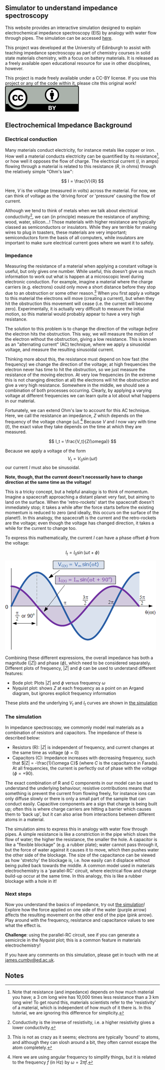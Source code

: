 
## Simulator to understand impedance spectroscopy

This website provides an interactive simulation designed to explain 
electrochemical impedance spectroscopy (EIS) by analogy with water flow through pipes.
The simulation can be accessed [here](./interactive_impedance.html).


This project was developed at the University of Edinburgh to assist with teaching impedance spectroscopy as part of
chemistry courses in solid state materials chemistry, with a focus on battery materials.
It is released as a freely available open educational resource for use in other disciplines, however.

This project is made freely available under a CC-BY license. If you use 
this project or any of the code within it, please cite this original work!
![CC-BY logo](./by.svg)


## Electrochemical Impedance Background

### Electrical conduction

Many materials conduct electricity, for instance metals like copper or iron. How well a material
conducts electricity can be quantified by its resistance[^1], or how well it opposes the flow of charge.
The electrical current ($I$, in amps) flowing through a material is related to this resistance ($R$, in ohms) through 
the relatively simple "Ohm's law":

$$
I = \frac{V}{R}
$$

Here, $V$ is the voltage (measured in volts) across the material. For now, we can think of voltage as
the 'driving force' or 'pressure' causing the flow of current.

Although we tend to think of metals when we talk about electrical conductivity[^2], we can (in principle) measure
the resistance of anything; wood, water, silicon...! Those materials with higher resistance are typically classed
as semiconductors or insulators. While they are terrible for making wires to plug in toasters, these materials are 
very important; semiconductors form the basis of all computers, while insulators are important to make sure electrical
current goes where we want it to safely.

### Impedance

Measuring the resistance of a material when applying a constant voltage is useful, but only gives one number. While useful,
this doesn't give us much information to work out what is happen at a microscopic level during electronic conduction. 
For example, imagine a material where the charge carriers (e.g. electrons) could only move a short distance before they
stop due to an obstruction or some other reason.[^3] When you first apply a voltage to this material the electrons will move
(creating a current), but when they hit the obstruction this movement will cease (i.e. the current will become zero). Experimentally,
it is actually very difficult to measure the initial motion, so this material would probably appear to have a very high resistance.

The solution to this problem is to change the direction of the voltage *before* the electron hits the obstruction. This way, 
we will measure the motion of the electron without the obstruction, giving a low resistance. This is known as an "alternating current"
(AC) technique, where we apply a sinusoidal voltage, and measure the resulting sinusoidal current. 

Thinking more about this, the resistance must depend on how fast (the frequency) we change the direction of the voltage; at high
frequencies the electron never has time to hit the obstruction, so we just measure the resistance of the moving electron. At very low frequencies
(in the extreme this is not changing direction at all) the electrons will hit the obstruction and give a very high resistance. Somewhere
in the middle, we should see a combination of both processes occurring. Clearly, by applying a varying voltage at different frequencies we
can learn quite a lot about what happens in our material.

Fortunately, we can extend Ohm's law to account for this AC technique. Here, we call the resistance an impedance, $Z$ which depends on the 
frequency of the voltage change ($\omega$).[^4] Because $V$ and $I$ now vary with time ($t$), the exact value they take depends on the time 
at which they are measured.

$$
I_t = \frac{V_t}{Z(\omega)}
$$

Because we apply a voltage of the form
$$
V_t = V_0 \sin(\omega t)
$$
our current $I$ must also be sinusoidal. 

**Note, though, that the current doesn't necessarily have to change direction at the same time
as the voltage!**

This is a tricky concept, but a helpful analogy is to think of momentum. Imagine a spacecraft approaching a 
distant planet very fast, but aiming to land on the surface. When the 'retro-rockets' start the spacecraft doesn't
immediately stop; it takes a while after the force starts before the existing momentum is reduced to zero (and ideally, this occurs
on the surface of the planet!). In this analogy, the spacecraft is the current and the retro-rockets are the voltage; even 
though the voltage has changed direction, it takes a while for the current to change too.

To express this mathematically, the current $I$ can have a phase offset $\phi$ from the voltage:

$$
I_t = I_0 \sin (\omega t + \phi)
$$

![Graph showing sinusoidal voltage and current with a phase offset](./current_voltage.gif)

Combining these different expressions, the overall impedance has both a magnitude $(|Z|)$ and phase $(\phi)$, which need to be considered separately.
Different plots of frequency, $|Z|$ and $\phi$ can be used to understand different features:

- Bode plot: Plots $|Z|$ and $\phi$ versus frequency $\omega$
- Nyquist plot: shows $Z$ at each frequency as a point on an Argand diagram, but ignores explicit frequency information

These plots and the underlying $V_t$ and $I_t$ curves are shown in [the simulation](./interactive_impedance.html)


### The simulation

In impedance spectroscopy, we commonly model real materials as a combination of resistors and capacitors. The impedance of these is described below:

- Resistors (R): $|Z|$ is independent of frequency, and current changes at the same time as voltage ($\phi=0$)
- Capacitors (C): Impedance increases with decreasing frequency, such that $|Z| = -\frac{1}{\omega C}$ (where $C$ is the capacitance in Farads). At all frequencies, the current is perfectly out of phase with the voltage ($\phi=+90$).

The exact combination of R and C components in our model can be used to understand the underlying behaviour; resistive contributions means that something is prevent the current from flowing freely, 
for instance ions can only diffuse slowly or there is only a small part of the sample that can conduct easily. Capacitive components are a sign that charge is being built up; often this is where charge carriers
are hitting a barrier which causes them to 'back up', but it can also arise from interactions between different atoms in a material.

The simulation aims to express this in analogy with water flow through pipes. A simple resistance is like a constriction in the pipe which slows the flow of water; the higher the resistance, the smaller the hole.
A capacitor is like a "flexible blockage" (e.g. a rubber plate); water cannot pass through it, but the force of water against it causes it to move, which then pushes water the other side of the blockage.
The size of the capacitance can be viewed as how 'stretchy' the blockage is, i.e. how easily can it displace without being pulled back towards the middle. 
A common model used in materials electrochemistry is a 'parallel-RC' circuit, where electrical flow and charge build-up occur at the same time. In this analogy, this is like a rubber blockage with a 
hole in it!



### Next steps

Now you understand the basics of impedance, try out [the simulation](./interactive_impedance.html)! Explore how the force applied on one side of the water (purple arrow) affects the resulting movement on
the other end of the pipe (pink arrow). Play around with the frequency, resistance and capacitance values to see what the effect is.

**Challenge**: using the parallel-RC circuit, see if you can generate a semicircle in the Nyquist plot; this is a common feature in materials electrochemistry!

If you have any comments on this simulation, please get in touch with me at james.cumby@ed.ac.uk.


## Notes

[^1]: Note that resistance (and impedance) depends on how much material you have; a 3 cm long wire has 10,000 times less resistance than a 3 km long wire! To get round this, materials scientists refer to the 'resistivity' of a material, which is independent of how much of it there is. In this tutorial, we are ignoring this difference for simplicity.
[^2]: Conductivity is the inverse of resistivity, i.e. a higher resistivity gives a lower conductivity.
[^3]: This is not as crazy as it seems; electrons are typically 'bound' to atoms, and although they can slosh around a bit, they often cannot escape the atom completely.
[^4]: Here we are using angular frequency to simplify things, but it is related to the frequency $f$ (in Hz) by $\omega = 2\pi f$.